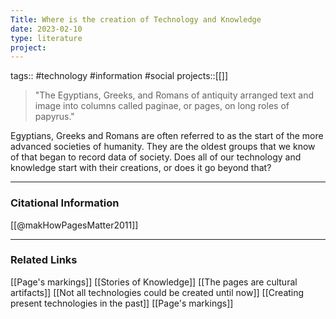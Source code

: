 ```yaml
---
Title: Where is the creation of Technology and Knowledge
date: 2023-02-10
type: literature
project:
---
```

tags:: #technology #information #social
projects::[[]]

>"The Egyptians, Greeks, and Romans of antiquity arranged text and image into columns called paginae, or pages, on long roles of papyrus."

Egyptians, Greeks and Romans are often referred to as the start of the more advanced societies of humanity. They are the oldest groups that we know of that began to record data of society. Does all of our technology and knowledge start with their creations, or does it go beyond that?

---
### Citational Information

[[@makHowPagesMatter2011]]

---

### Related Links

[[Page's markings]]
[[Stories of Knowledge]]
[[The pages are cultural artifacts]]
[[Not all technologies could be created until now]]
[[Creating present technologies in the past]]
[[Page's markings]]